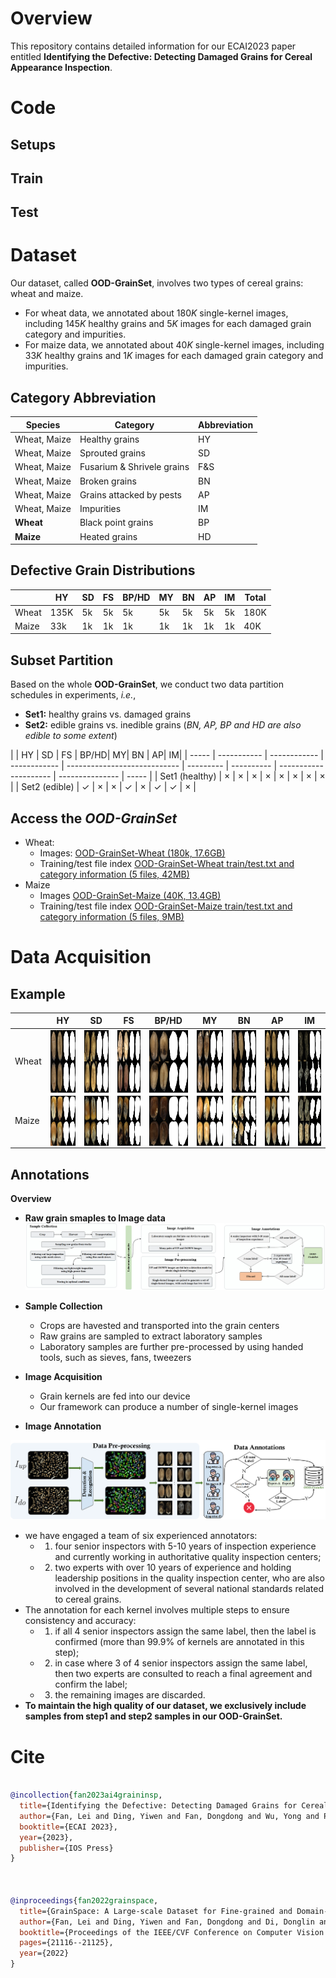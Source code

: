 # Overview

This repository contains detailed information for our ECAI2023 paper entitled **Identifying the Defective: Detecting Damaged Grains for Cereal Appearance Inspection**.




# Code

## Setups



## Train


## Test








# Dataset

Our dataset, called **OOD-GrainSet**, involves two types of cereal grains: wheat and maize. 

- For wheat data, we annotated about $180K$ single-kernel images, including $145K$ healthy grains and $5K$ images for each damaged grain category and impurities. 
- For maize data, we annotated about $40K$ single-kernel images, including $33K$ healthy grains and $1K$ images for each damaged grain category and impurities.

## Category Abbreviation

|Species| Category| Abbreviation|
|----|-----|------|
|Wheat, Maize| Healthy grains| HY|
|Wheat, Maize| Sprouted grains| SD|
|Wheat, Maize| Fusarium & Shrivele grains| F&S|
|Wheat, Maize| Broken grains| BN|
|Wheat, Maize| Grains attacked by pests| AP|
|Wheat, Maize| Impurities| IM|
|**Wheat**| Black point grains| BP|
|**Maize**| Heated grains| HD|


## Defective Grain Distributions


|       | HY | SD | FS | BP/HD| MY| BN | AP| IM | Total |
| ----- | ----------- | ------------ | ------------ | ---------------------------- | --------- | ---------- | --------------------- | --------------- | ----- |
| Wheat | 135K        | 5k           | 5k           | 5k                           | 5k        | 5k         | 5k                    | 5k              | 180K  |
| Maize | 33k         | 1k           | 1k           | 1k                           | 1k        | 1k         | 1k                    | 1k              | 40K   |


## Subset Partition

Based on the whole **OOD-GrainSet**, we conduct two data partition schedules in experiments, *i.e.*, 
  - **Set1:** healthy grains vs. damaged grains
  - **Set2:** edible grains vs. inedible grains (*BN, AP, BP and HD are also edible to some extent*)


|       | HY | SD | FS | BP/HD| MY| BN | AP| IM| 
| ----- | ----------- | ------------ | ------------ | ---------------------------- | --------- | ---------- | --------------------- | --------------- | ----- |
| Set1 (healthy) | $\times$        | $\times$           | $\times$           | $\times$                           | $\times$       | $\times$         | $\times$                    | $\times$             |
| Set2 (edible) | $\checkmark$         | $\times$           | $\times$           | $\checkmark$                           | $\times$       | $\checkmark$         | $\checkmark$                    | $\times$             | 

 


## Access the *OOD-GrainSet*

- Wheat:  
  - Images: [OOD-GrainSet-Wheat (180k, 17.6GB)](https://figshare.com/articles/dataset/OOD-GrainSet_wheat_/23705712)
  - Training/test file index [OOD-GrainSet-Wheat  train/test.txt and category information (5 files, 42MB)](https://figshare.com/articles/dataset/OOD-GrainSet-Wheat_train_test_txt_and_category_information/23717322)
- Maize
  - Images [OOD-GrainSet-Maize (40K, 13.4GB)](https://figshare.com/articles/dataset/OOD-GrainSet-maize/23715714)
  - Training/test file index [OOD-GrainSet-Maize  train/test.txt and category information (5 files, 9MB)](https://figshare.com/articles/dataset/OOD-GrainSet-Maize_train_test_txt_and_category_information/23717385) 








# Data Acquisition


## Example

<!-- 
|       | HY(healthy) | SD(sprouted) | FS(fusarium) | BP (black point)/HD (heated) | MY(moldy) | BN(broken) | AP(attacked by pests) | IM (impurities) |
| ----- | ----------- | ------------ | ------------ | ------------------------- | --------- | ---------- | --------------------- | --------------- | 
| Wheat | ![](figs/wheat_HY_1.png)   ![](figs/wheat_HY_0.png)      | ![](figs/wheat_SD_1.png)   ![](figs/wheat_SD_0.png)| ![](figs/wheat_FS_1.png)   ![](figs/wheat_FS_0.png)                    | ![](figs/wheat_BP_1.png)   ![](figs/wheat_BP_0.png)                           | ![](figs/wheat_MY_1.png)   ![](figs/wheat_MY_0.png)        | ![](figs/wheat_BN_1.png)   ![](figs/wheat_BN_0.png)         | ![](figs/wheat_AP_1.png)   ![](figs/wheat_AP_0.png)                    | ![](figs/wheat_IM_1.png)   ![](figs/wheat_IM_0.png)              | 
| Maize | ![](figs/maize_HY_1.png)   ![](figs/maize_HY_0.png)      | ![](figs/maize_SD_1.png)   ![](figs/maize_SD_0.png)| ![](figs/maize_FS_1.png)   ![](figs/maize_FS_0.png)                    | ![](figs/maize_HD_1.png)   ![](figs/maize_HD_0.png)                           | ![](figs/maize_MY_1.png)   ![](figs/maize_MY_0.png)        | ![](figs/maize_BN_1.png)   ![](figs/maize_BN_0.png)         | ![](figs/maize_AP_1.png)   ![](figs/maize_AP_0.png)                    | ![](figs/maize_IM_1.png)   ![](figs/maize_IM_0.png)              | 
-->


|       | HY | SD | FS | BP/HD| MY| BN | AP| IM |
| ----- | ----------- | ------------ | ------------ | ------------------------- | --------- | ---------- | --------------------- | --------------- |
| Wheat |  <img src="figs/wheat_HY_1.png" width = "150" height = "50" alt="" align=center />   <img src="figs/wheat_HY_0.png" width = "150" height = "50" alt="" align=center />  | <img src="figs/wheat_SD_1.png" width = "150" height = "50" alt="" align=center />  <img src="figs/wheat_SD_0.png" width = "150" height = "50" alt="" align=center />    |  <img src="figs/wheat_FS_1.png" width = "150" height = "50" alt="" align=center />  <img src="figs/wheat_FS_0.png" width = "150" height = "50" alt="" align=center />     | <img src="figs/wheat_BP_1.png" width = "150" height = "50" alt="" align=center />  <img src="figs/wheat_BP_0.png" width = "150" height = "50" alt="" align=center />                 |   <img src="figs/wheat_MY_1.png" width = "150" height = "50" alt="" align=center />  <img src="figs/wheat_MY_0.png" width = "150" height = "50" alt="" align=center />    |  <img src="figs/wheat_BN_1.png" width = "150" height = "50" alt="" align=center />  <img src="figs/wheat_BN_0.png" width = "150" height = "50" alt="" align=center />       |  <img src="figs/wheat_AP_1.png" width = "150" height = "50" alt="" align=center />  <img src="figs/wheat_AP_0.png" width = "150" height = "50" alt="" align=center />                 |   <img src="figs/wheat_IM_1.png" width = "150" height = "50" alt="" align=center />  <img src="figs/wheat_IM_0.png" width = "150" height = "50" alt="" align=center />   | 
| Maize |  <img src="figs/maize_HY_1.png" width = "150" height = "40" alt="" align=center />   <img src="figs/maize_HY_0.png" width = "150" height = "40" alt="" align=center />  | <img src="figs/maize_SD_1.png" width = "150" height = "40" alt="" align=center />  <img src="figs/maize_SD_0.png" width = "150" height = "40" alt="" align=center />    |  <img src="figs/maize_FS_1.png" width = "150" height = "40" alt="" align=center />  <img src="figs/maize_FS_0.png" width = "150" height = "40" alt="" align=center />     | <img src="figs/maize_HD_1.png" width = "150" height = "40" alt="" align=center />  <img src="figs/maize_HD_0.png" width = "150" height = "40" alt="" align=center />                 |   <img src="figs/maize_MY_1.png" width = "150" height = "40" alt="" align=center />  <img src="figs/maize_MY_0.png" width = "150" height = "40" alt="" align=center />    |  <img src="figs/maize_BN_1.png" width = "150" height = "40" alt="" align=center />  <img src="figs/maize_BN_0.png" width = "150" height = "40" alt="" align=center />       |  <img src="figs/maize_AP_1.png" width = "150" height = "40" alt="" align=center />  <img src="figs/maize_AP_0.png" width = "150" height = "40" alt="" align=center />                 |   <img src="figs/maize_IM_1.png" width = "150" height = "40" alt="" align=center />  <img src="figs/maize_IM_0.png" width = "150" height = "40" alt="" align=center />   | 






## Annotations

**Overview**

- **Raw grain smaples to Image data**
![](figs/protocol.png) 

- **Sample Collection**
  - Crops are havested and transported into the grain centers
  - Raw grains are sampled to extract laboratory samples
  - Laboratory samples are further pre-processed by using handed tools, such as sieves, fans, tweezers
- **Image Acquisition**
  - Grain kernels are fed into our device
  - Our framework can produce a number of single-kernel images
- **Image Annotation** 


![](figs/data_annotation.png) 

  - we have engaged a team of six experienced annotators: 
    - 1) four senior inspectors with 5-10 years of inspection experience and currently working in authoritative quality inspection centers; 
    - 2) two experts with over 10 years of experience and holding leadership positions in the quality inspection center, who are also involved in the development of several national standards related to cereal grains.  
- The annotation for each kernel involves multiple steps to ensure consistency and accuracy:
   - 1) if all 4 senior inspectors assign the same label, then the label is confirmed (more than 99.9% of kernels are annotated in this step);
   - 2) in case where 3 of 4 senior inspectors assign the same label, then two experts are consulted to reach a final agreement and confirm the label;
   - 3) the remaining images are discarded.
 -  **To maintain the high quality of our dataset, we exclusively include samples from step1 and step2 samples in our OOD-GrainSet.**





# Cite


``` bibtex

@incollection{fan2023ai4graininsp,
  title={Identifying the Defective: Detecting Damaged Grains for Cereal Appearance Inspection},
  author={Fan, Lei and Ding, Yiwen and Fan, Dongdong and Wu, Yong and Pagnucco, Maurice and Song, Yang},
  booktitle={ECAI 2023},
  year={2023},
  publisher={IOS Press}
}



@inproceedings{fan2022grainspace,
  title={GrainSpace: A Large-scale Dataset for Fine-grained and Domain-adaptive Recognition of Cereal Grains},
  author={Fan, Lei and Ding, Yiwen and Fan, Dongdong and Di, Donglin and Pagnucco, Maurice and Song, Yang},
  booktitle={Proceedings of the IEEE/CVF Conference on Computer Vision and Pattern Recognition},
  pages={21116--21125},
  year={2022}
}

```